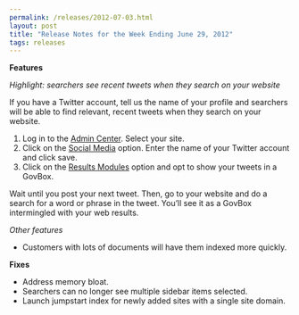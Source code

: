```yaml
---
permalink: /releases/2012-07-03.html
layout: post
title: "Release Notes for the Week Ending June 29, 2012"
tags: releases
---
```

<p><strong>Features</strong></p>
<p><em>Highlight: searchers see recent tweets when they search on your website</em></p>
<p>If you have a Twitter account, tell us the name of your profile and searchers will be able to find relevant, recent tweets when they search on your website.</p>
<ol><li>Log in to the <a href="http://search.usa.gov/affiliates/home">Admin Center</a>. Select your site.</li>
<li>Click on the <a href="/blog/how-to-add-your-social-media-to-our-index.html">Social Media</a> option. Enter the name of your Twitter account and click save.</li>
<li>Click on the <a href="/blog/how-to-select-the-modules-that-appear-on-your-results.html">Results Modules</a> option and opt to show your tweets in a GovBox.</li>
</ol><p>Wait until you post your next tweet. Then, go to your website and do a search for a word or phrase in the tweet. You&#8217;ll see it as a GovBox intermingled with your web results.</p>
<p><em>Other features</em></p>
<ul><li>Customers with lots of documents will have them indexed more quickly.</li>
</ul><p><strong>Fixes</strong></p>
<ul><li>Address memory bloat.</li>
<li>Searchers can no longer see multiple sidebar items selected.</li>
<li>Launch jumpstart index for newly added sites with a single site domain.</li>
</ul>
